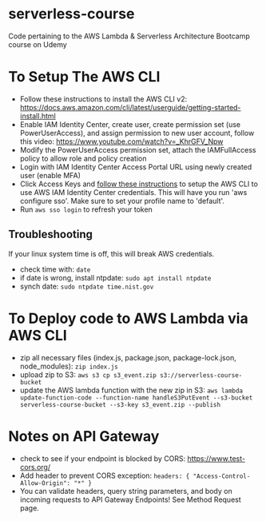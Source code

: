 # serverless-course

Code pertaining to the AWS Lambda &amp; Serverless Architecture Bootcamp course on Udemy

# To Setup The AWS CLI

- Follow these instructions to install the AWS CLI v2: https://docs.aws.amazon.com/cli/latest/userguide/getting-started-install.html
- Enable IAM Identity Center, create user, create permission set (use PowerUserAccess), and assign permission to new user account, follow this video: https://www.youtube.com/watch?v=_KhrGFV_Npw
- Modify the PowerUserAccess permission set, attach the IAMFullAccess policy to allow role and policy creation
- Login with IAM Identity Center Access Portal URL using newly created user (enable MFA)
- Click Access Keys and [follow these instructions]([https://](https://docs.aws.amazon.com/cli/latest/userguide/sso-configure-profile-token.html#sso-configure-profile-token-auto-sso)) to setup the AWS CLI to use AWS IAM Identity Center credentials. This will have you run 'aws configure sso'. Make sure to set your profile name to 'default'.
- Run `aws sso login` to refresh your token

## Troubleshooting
If your linux system time is off, this will break AWS credentials.
- check time with: `date`
- if date is wrong, install ntpdate: `sudo apt install ntpdate`
- synch date: `sudo ntpdate time.nist.gov`

# To Deploy code to AWS Lambda via AWS CLI
- zip all necessary files (index.js, package.json, package-lock.json, node_modules): `zip index.js`
- upload zip to S3: `aws s3 cp s3_event.zip s3://serverless-course-bucket`
- update the AWS lambda function with the new zip in S3: `aws lambda update-function-code --function-name handleS3PutEvent --s3-bucket serverless-course-bucket --s3-key s3_event.zip --publish`

# Notes on API Gateway
- check to see if your endpoint is blocked by CORS: https://www.test-cors.org/
- Add header to prevent CORS exception: `headers: { "Access-Control-Allow-Origin": "*" }`
- You can validate headers, query string parameters, and body on incoming requests to API Gateway Endpoints! See Method Request page.